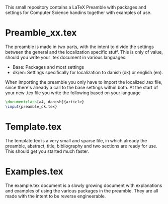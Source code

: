 This small repository contains a LaTeX Preamble with packages and settings for Computer Science handins together with examples of use.

# Preamble_xx.tex
The preamble is made in two parts, with the intent to divide the settings between the general and the localization specific stuff. This is only of value, should you write your .tex document in various languages.
- Base: Packages and most settings
- dk/en: Settings specifically for localization to danish (dk) or english (en).

When importing the preamble you only have to import the localized .tex file, since there's already a call to the base settings within both. At the start of your new .tex file you write the following based on your language

```tex
\documentclass[a4, danish]{article}
\input{preamble_dk.tex}
```

# Template.tex
The template.tex is a very small and sparse file, in which already the preamble, abstract, title, bibliography and two sections are ready for use. This should get you started much faster.

# Examples.tex
The example.tex document is a slowly growing document with explanations and examples of using the various packages in the preamble. They are all made with the intent to be reverse engineerable.
